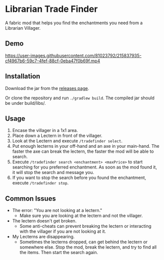 # Librarian Trade Finder
A fabric mod that helps you find the enchantments you need from a Librarian Villager.

## Demo

https://user-images.githubusercontent.com/81023792/215837935-cf4967b6-59c7-4fef-88cf-0eba47f0b69f.mp4

## Installation
Download the jar from the [releases page](https://github.com/Greeenman999/LibrarianTradeFinder/releases/latest).

Or clone the repository and run `./gradlew build`.
The compiled jar should be under build/libs/.

## Usage

1. Encase the villager in a 1x1 area.
2. Place down a Lectern in front of the villager.
3. Look at the Lectern and execute `/tradefinder select`.
4. Put enough lecterns in your off-hand and an axe in your main-hand. The faster the axe can break the lectern, the faster the mod will be able to search.
5. Execute `/tradefinder search <enchantment> <maxPrice>` to start searching for you preferred enchantment. As soon as the mod found it, it will stop the search and message you.
6. If you want to stop the search before you found the enchantment, execute `/tradefinder stop`.

## Common Issues

 - The error: "You are not looking at a lectern."
   - Make sure you are looking at the lectern and not the villager.
 - The lectern doesn't get broken.
   - Some anti-cheats can prevent breaking the lectern or interacting with the villager if you are not looking at it.
 - My Lecterns are disappearing.
   - Sometimes the lecterns dropped, can get behind the lectern or somewhere else. Stop the mod, break the lectern, and try to find all the items. Then start the search again.

